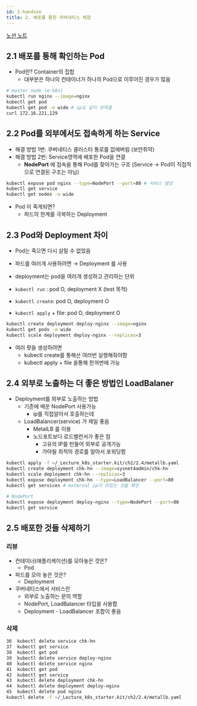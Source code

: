 ```yaml
---
id: 2-handson
title: 2. 배포를 통한 쿠버네티스 체험
---
```


[노션 노트](https://first-diadem-378.notion.site/2-a824cf21a6324563873800a2bb4ad4e3)

## 2.1 배포를 통해 확인하는 Pod

- Pod란? Container의 집합
    - 대부분은 하나의 컨테이너가 하나의 Pod으로 이루어진 경우가 많음

```bash
# master node (m-k8s)
kubectl run nginx --image=nginx
kubectl get pod
kubectl get pod -o wide # ip도 같이 보여줌
curl 172.16.221.129
```

## 2.2 Pod를 외부에서도 접속하게 하는 Service

- 해결 방법 1번: 쿠버네티스 클러스터 통로를 없애버림 (보안취약)
- 해결 방법 2번: Service영역에 배포한 Pod을 연결
    - **NodePort** 에 접속을 통해 Pod를 찾아가는 구조 (Service → Pod이 직접적으로 연결된 구조는 아님)

```bash
kubectl expose pod nginx --type=NodePort --port=80 # 서비스 생성
kubectl get service
kubectl get nodes -o wide
```

- Pod 이 죽게되면?
    - 파드의 한계를 극복하는 Deployment

## 2.3 Pod와 Deployment 차이

- Pod는 죽으면 다시 살릴 수 없었음
- 파드를 여러개 사용하려면 → Deployment 를 사용

- deployment는 pod을 여러개 생성하고 관리하는 단위
- `kubectl run` : pod O, deployment X (test 목적)
- `kubectl create`: pod O, deployment O
- `kubectl apply` + file: pod O, deployment O

```bash
kubectl create deployment deploy-nginx --image=nginx
kubectl get pods -o wide
kubectl scale deployment deploy-nginx --replicas=3
```

- 여러 팟을 생성하려면
    - kubectl create를 통해선 여러번 실행해줘야함
    - kubectl apply + file 을통해 한꺼번에 가능

## 2.4 외부로 노출하는 더 좋은 방법인 LoadBalaner

- Deployment를 외부로 노출하는 방법
    - 기존에 배운 NodePort 사용가능
        - ip를 직접알아서 호출하는데
    - LoadBalancer(service) 가 제일 좋음
        - MetalLB 를 이용
        - 노드포트보다 로드밸런서가 좋은 점
            - 고유의 IP를 만들어 외부로 공개가능
            - 가야될 최적의 경로를 알아서 포워딩함

```bash
kubectl apply -f ~/_Lecture_k8s_starter.kit/ch2/2.4/metallb.yaml
kubectl create deployment chk-hn --image=sysnet4admin/chk-hn
kubectl scale deployment chk-hn --replicas=3
kubectl expose deployment chk-hn --type=LoadBalancer --port=80
kubectl get services # external ip가 타있는 것을 확인

# NodePort
kubectl expose deployment deploy-nginx --type=NodePort --port=80
kubectl get service

```

## 2.5 배포한 것들 삭제하기

### 리뷰

- 컨테이너(애플리케이션)를 모아놓은 것은?
    - Pod
- 파드를 모아 놓은 것은?
    - Deployment
- 쿠버네티스에서 서비스란
    - 외부로 노출하는 문의 역할
    - NodePort, LoadBalancer 타입을 사용함
    - Deployment - LoadBalancer 조합이 좋음

### 삭제

```bash
36  kubectl delete service chk-hn
37  kubectl get service
38  kubectl get pod
39  kubectl delete service deploy-nginx
40  kubectl delete service nginx
41  kubectl get pod
42  kubectl get service
43  kubectl delete deployment chk-hn
44  kubectl delete deployment deploy-nginx
45  kubectl delete pod nginx
kubectl delete -f ~/_Lecture_k8s_starter.kit/ch2/2.4/metallb.yaml
```